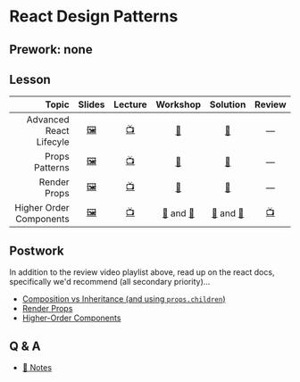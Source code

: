 # React Design Patterns

## Prework: none

## Lesson

Topic | Slides | Lecture | Workshop | Solution | Review
-----:|:------:|:-------:|:--------:|:--------:|:-----:
Advanced React Lifecyle | [🖼️][rdp-1a] | [📺][rdp-1b] | [🔬][rdp-1c] | [👾][rdp-1d] | —
Props Patterns | [🖼️][rdp-2a] | [📺][rdp-2b] | [🔬][rdp-2c] | [👾][rdp-2d] | —
Render Props | [🖼️][rdp-3a] | [📺][rdp-3b] | [🔬][rdp-3c] | [👾][rdp-3d] | —
Higher Order Components | [🖼️][rdp-4a] | [📺][rdp-4b] | [🔬][rdp-4c-1] and [🤝][rdp-4c-2] | [👾][rdp-4d-1] and [👾][rdp-4d-2] | [📺][rdp-4e]

[rdp-1a]: 1-advanced-lifecycle/Advanced%20React%20Lifecycle.pdf
[rdp-1b]: https://youtu.be/M0RNfDyIv3w
[rdp-1c]: https://learn.fullstackacademy.com/workshop/5b0eb2519064e20004cdbda5/landing
[rdp-1d]: 1-advanced-lifecycle/Lab.ReactGallery
[rdp-2a]: 2-prop-patterns/Prop%20Patterns.pdf
[rdp-2b]: https://youtu.be/zCRaiWWeFzA
[rdp-2c]: https://learn.fullstackacademy.com/workshop/5ab3cda165bd910004aa37ca/landing
[rdp-2d]: 2-prop-patterns/Lab.Props
[rdp-3a]: 3-render-props/Render%20Props.pdf
[rdp-3b]: https://youtu.be/f2MrVWXOUpc
[rdp-3c]: https://learn.fullstackacademy.com/workshop/5ab5328682852300042e351b/landing
[rdp-3d]: 3-render-props/Lab.RenderProps
[rdp-4a]: 4-higher-order-components/Higher%20Order%20Components.pdf
[rdp-4b]: https://youtu.be/aJDhGA-NyEw
[rdp-4c-1]: https://learn.fullstackacademy.com/workshop/5ab950f36285f80004cf845b/landing
[rdp-4c-2]: https://learn.fullstackacademy.com/workshop/5a84a8429eaf830004bbcb08/landing
[rdp-4d-1]: 4-higher-order-components/Lab.SolarSystem
[rdp-4d-2]: 4-higher-order-components/PairExercise.WizardQuiz
[rdp-4e]: https://www.youtube.com/playlist?list=PLx0iOsdUOUmlMX-S5jMgJQGMDQFXGpAsf

## Postwork

In addition to the review video playlist above, read up on the react docs, specifically we'd recommend (all secondary priority)...

- [Composition vs Inheritance (and using `props.children`)](https://reactjs.org/docs/composition-vs-inheritance.html)
- [Render Props](https://reactjs.org/docs/render-props.html)
- [Higher-Order Components](https://reactjs.org/docs/higher-order-components.html)

## Q & A

- [📖 Notes](q-and-a-notes.md)
